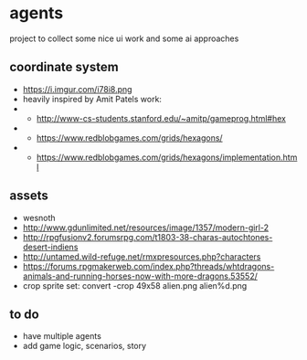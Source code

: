 # agents

project to collect some nice ui work and some ai approaches

## coordinate system
* https://i.imgur.com/i78i8.png
* heavily inspired by Amit Patels work:
* * http://www-cs-students.stanford.edu/~amitp/gameprog.html#hex
* * https://www.redblobgames.com/grids/hexagons/
* * https://www.redblobgames.com/grids/hexagons/implementation.html

## assets
* wesnoth
* http://www.gdunlimited.net/resources/image/1357/modern-girl-2
* http://rpgfusionv2.forumsrpg.com/t1803-38-charas-autochtones-desert-indiens
* http://untamed.wild-refuge.net/rmxpresources.php?characters
* https://forums.rpgmakerweb.com/index.php?threads/whtdragons-animals-and-running-horses-now-with-more-dragons.53552/
* crop sprite set: convert -crop 49x58 alien.png alien%d.png

## to do
* have multiple agents
* add game logic, scenarios, story

